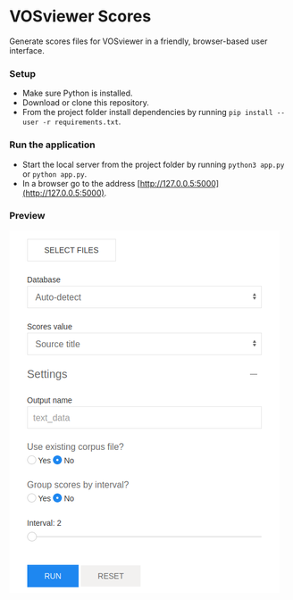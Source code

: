 # VOSviewer Scores

Generate scores files for VOSviewer in a friendly, browser-based user interface.

### Setup
- Make sure Python is installed.
- Download or clone this repository.
- From the project folder install dependencies by running `pip install --user -r requirements.txt`.

### Run the application
- Start the local server from the project folder by running `python3 app.py` or `python app.py`.
- In a browser go to the address [http://127.0.0.5:5000](http://127.0.0.5:5000).

### Preview
![Application preview](static/preview01.png)
